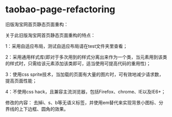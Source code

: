 taobao-page-refactoring
=======================

旧版淘宝网首页静态页面重构：


关于此旧版淘宝网首页静态页面重构的特点：

1：采用自适应布局，测试自适应布局请在test文件夹里查看；

2：采用通用样式库(即对于多次用到的样式分离出来作为一个类，当元素用到该类的样式时，只需给该元素添加该类即可，适当使用可提高代码的重用性)；

3：使用css sprite技术，当加载的页面有大量的图片时，可有效地减少请求数，提高页面性能；

4：不使用css hack，且兼容主流浏览器，包括Firefox、chrome、IE以及IE6+；


修改的内容：
去掉i、s、b等无语义标签，并使用em替代来实现背景小图标、分界线的上下边框、圆角的效果。
